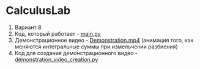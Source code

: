# CalculusLab
1. Вариант 8
2. Код, который работает - [main.py](https://github.com/D2J3D/CalculusLab/blob/main/main.py)
3. Демонстрационное видео - [Demonstration.mp4](https://github.com/D2J3D/CalculusLab/blob/main/Demonstration.mp4) (анимация того, как меняются интегральные суммы при измельчении разбиения)
4. Код для создания демонстрационного видео - [demonstration_video_creation.py](https://github.com/D2J3D/CalculusLab/blob/main/demonstration_video_creation.py)
